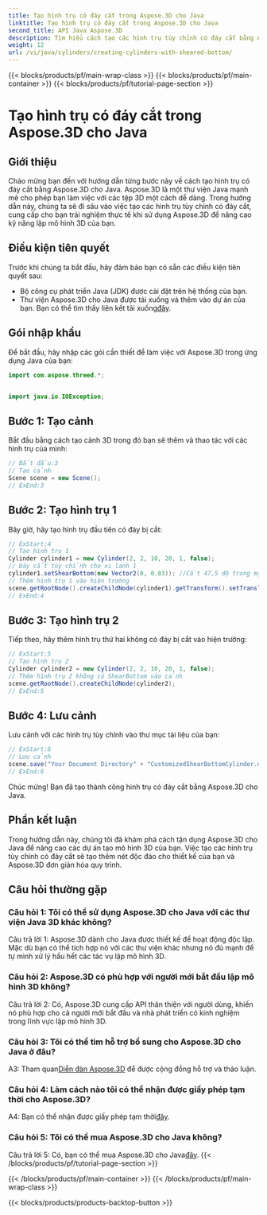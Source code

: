 ```yaml
---
title: Tạo hình trụ có đáy cắt trong Aspose.3D cho Java
linktitle: Tạo hình trụ có đáy cắt trong Aspose.3D cho Java
second_title: API Java Aspose.3D
description: Tìm hiểu cách tạo các hình trụ tùy chỉnh có đáy cắt bằng Aspose.3D cho Java. Nâng cao kỹ năng lập mô hình 3D của bạn với hướng dẫn từng bước này.
weight: 12
url: /vi/java/cylinders/creating-cylinders-with-sheared-bottom/
---
```


{{< blocks/products/pf/main-wrap-class >}}
{{< blocks/products/pf/main-container >}}
{{< blocks/products/pf/tutorial-page-section >}}

# Tạo hình trụ có đáy cắt trong Aspose.3D cho Java

## Giới thiệu

Chào mừng bạn đến với hướng dẫn từng bước này về cách tạo hình trụ có đáy cắt bằng Aspose.3D cho Java. Aspose.3D là một thư viện Java mạnh mẽ cho phép bạn làm việc với các tệp 3D một cách dễ dàng. Trong hướng dẫn này, chúng ta sẽ đi sâu vào việc tạo các hình trụ tùy chỉnh có đáy cắt, cung cấp cho bạn trải nghiệm thực tế khi sử dụng Aspose.3D để nâng cao kỹ năng lập mô hình 3D của bạn.

## Điều kiện tiên quyết

Trước khi chúng ta bắt đầu, hãy đảm bảo bạn có sẵn các điều kiện tiên quyết sau:
- Bộ công cụ phát triển Java (JDK) được cài đặt trên hệ thống của bạn.
-  Thư viện Aspose.3D cho Java được tải xuống và thêm vào dự án của bạn. Bạn có thể tìm thấy liên kết tải xuống[đây](https://releases.aspose.com/3d/java/).

## Gói nhập khẩu

Để bắt đầu, hãy nhập các gói cần thiết để làm việc với Aspose.3D trong ứng dụng Java của bạn:
```java
import com.aspose.threed.*;


import java.io.IOException;
```

## Bước 1: Tạo cảnh

Bắt đầu bằng cách tạo cảnh 3D trong đó bạn sẽ thêm và thao tác với các hình trụ của mình:
```java
// Bắt đầu:3
// Tạo cảnh
Scene scene = new Scene();
// ExEnd:3
```

## Bước 2: Tạo hình trụ 1

Bây giờ, hãy tạo hình trụ đầu tiên có đáy bị cắt:
```java
// ExStart:4
// Tạo hình trụ 1
Cylinder cylinder1 = new Cylinder(2, 2, 10, 20, 1, false);
// Đáy cắt tùy chỉnh cho xi lanh 1
cylinder1.setShearBottom(new Vector2(0, 0.83)); //Cắt 47,5 độ trong mặt phẳng xy (trục z)
// Thêm hình trụ 1 vào hiện trường
scene.getRootNode().createChildNode(cylinder1).getTransform().setTranslation(10, 0, 0);
// ExEnd:4
```

## Bước 3: Tạo hình trụ 2

Tiếp theo, hãy thêm hình trụ thứ hai không có đáy bị cắt vào hiện trường:
```java
// ExStart:5
// Tạo hình trụ 2
Cylinder cylinder2 = new Cylinder(2, 2, 10, 20, 1, false);
// Thêm hình trụ 2 không có ShearBottom vào cảnh
scene.getRootNode().createChildNode(cylinder2);
// ExEnd:5
```

## Bước 4: Lưu cảnh

Lưu cảnh với các hình trụ tùy chỉnh vào thư mục tài liệu của bạn:
```java
// ExStart:6
// Lưu cảnh
scene.save("Your Document Directory" + "CustomizedShearBottomCylinder.obj", FileFormat.WAVEFRONTOBJ);
// ExEnd:6
```

Chúc mừng! Bạn đã tạo thành công hình trụ có đáy cắt bằng Aspose.3D cho Java.

## Phần kết luận

Trong hướng dẫn này, chúng tôi đã khám phá cách tận dụng Aspose.3D cho Java để nâng cao các dự án tạo mô hình 3D của bạn. Việc tạo các hình trụ tùy chỉnh có đáy cắt sẽ tạo thêm nét độc đáo cho thiết kế của bạn và Aspose.3D đơn giản hóa quy trình.

## Câu hỏi thường gặp

### Câu hỏi 1: Tôi có thể sử dụng Aspose.3D cho Java với các thư viện Java 3D khác không?

Câu trả lời 1: Aspose.3D dành cho Java được thiết kế để hoạt động độc lập. Mặc dù bạn có thể tích hợp nó với các thư viện khác nhưng nó đủ mạnh để tự mình xử lý hầu hết các tác vụ lập mô hình 3D.

### Câu hỏi 2: Aspose.3D có phù hợp với người mới bắt đầu lập mô hình 3D không?

Câu trả lời 2: Có, Aspose.3D cung cấp API thân thiện với người dùng, khiến nó phù hợp cho cả người mới bắt đầu và nhà phát triển có kinh nghiệm trong lĩnh vực lập mô hình 3D.

### Câu hỏi 3: Tôi có thể tìm hỗ trợ bổ sung cho Aspose.3D cho Java ở đâu?

 A3: Tham quan[Diễn đàn Aspose.3D](https://forum.aspose.com/c/3d/18) để được cộng đồng hỗ trợ và thảo luận.

### Câu hỏi 4: Làm cách nào tôi có thể nhận được giấy phép tạm thời cho Aspose.3D?

 A4: Bạn có thể nhận được giấy phép tạm thời[đây](https://purchase.aspose.com/temporary-license/).

### Câu hỏi 5: Tôi có thể mua Aspose.3D cho Java không?

 Câu trả lời 5: Có, bạn có thể mua Aspose.3D cho Java[đây](https://purchase.aspose.com/buy).
{{< /blocks/products/pf/tutorial-page-section >}}

{{< /blocks/products/pf/main-container >}}
{{< /blocks/products/pf/main-wrap-class >}}

{{< blocks/products/products-backtop-button >}}
